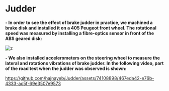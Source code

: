 # Judder
**- In order to see the effect of brake judder in practice, we machined a brake disk and installed it on a 405 Peugeot front wheel. The rotational speed was measured by installing a fibre-optics sensor in front of the ABS geared disk:**

![z](https://github.com/hajnayeb/Judder/assets/74108898/4ee2fdb0-6e49-45bb-a43d-053662405339)

**- We also installed accelerometers on the steering wheel to measure the lateral and rotations vibrations of brake judder. In the following video, part of the road test when the judder was observed is shown:**

https://github.com/hajnayeb/Judder/assets/74108898/467eda42-e76b-4333-ac5f-69e3507e9573

